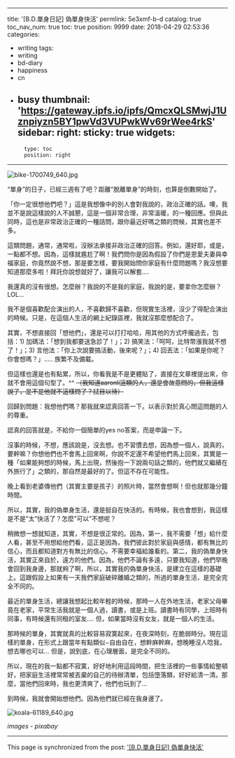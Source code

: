 
---
title: '[B.D.單身日記] 偽單身快活'
permlink: 5e3xmf-b-d
catalog: true
toc_nav_num: true
toc: true
position: 9999
date: 2018-04-29 02:53:36
categories:
- writing
tags:
- writing
- bd-diary
- happiness
- cn
- busy
thumbnail: 'https://gateway.ipfs.io/ipfs/QmcxQLSMwjJ1Uznpiyzn5BY1pwVd3VUPwkWv69rWee4rkS'
sidebar:
    right:
        sticky: true
widgets:
    -
        type: toc
        position: right
---


![bike-1700749_640.jpg](https://gateway.ipfs.io/ipfs/QmcxQLSMwjJ1Uznpiyzn5BY1pwVd3VUPwkWv69rWee4rkS)

“單身”的日子，已經三週有了吧？距離“脫離單身”的時刻，也算是倒數開始了。

「你一定很想他們吧？」這是我想像中的別人會對我說的，政治正確的話。噢，我並不是說這樣說的人不誠懇，這是一個非常合理，非常溫暖，的一種回應。但與此同時，這也是非常政治正確的一種詰問，跟你最近好嗎之類的問候，其實也差不多。

這類問題，通常，通常啦，沒辦法承接非政治正確的回答。例如，還好耶，或是，一點都不想。因為，這樣就尷尬了啊！我們問你是因為假設了你們是恩愛夫妻與幸福家庭，你竟然說不想，那是要怎樣，要我開始問你家庭有什麼問題嗎？我沒想要知道那麼多啦！拜託你說想就好了，讓我可以解套....

我還真的沒有很想。怎麼辦？我說的不是我的家庭，我說的是，要拿你怎麼辦？LOL...

我不是個喜歡配合演出的人，不喜歡歸不喜歡，但現實生活裡，沒少了得配合演出的時候。只是，在這個人生活的網上紀錄區裡，我就沒那麼想配合了。

其實，不想直接回「想他們」，還是可以打打哈哈，用其他的方式呼攏過去，包括：1) 加碼法：「想到我都要送急診了！」；2) 搞笑法：「呵呵，比特幣漲我就不想了！」；3) 言他法：「你上次說要搞活動，後來呢？」；4) 回丟法：「如果是你呢？你會想嗎？」..... 族繁不及備載。

但這樣也還是也有點累，所以，你看我是不是更體貼了，直接在文章裡提出來，你就不會用這個句型了。^^ <del>（我知道aaronli這類的人，還是會故意問的，但我這樣說了，是不是他就不這樣問了？拭目以待）</del>

回歸到問題：我想他們嗎？那我就來認真回答一下。以表示對於真心問這問題的人的尊重。

認真的回答就是，不給你一個簡單的yes no答案，而是申論一下。

沒事的時候，不想，應該說是，沒去想。也不習慣去想，因為想一個人，說真的，要幹嘛？你想他們也不會馬上回來啊，你說不定還不希望他們馬上回來，其實是一種「如果能夠想的時候，馬上出現，然後抱一下說兩句話之類的，他們就又繼續在外旅行了」之類的，那自然是最好的了。但這不存在可能性。

晚上看到老婆傳他們（其實主要是孩子）的照片時，當然會想啊！但也就那幾分鐘時間。

所以，其實，我的偽單身生活，還是挺自在快活的。有時候，我也會想到，我這樣是不是”太”快活了？怎麼”可以”不想呢？

稍微想一想就知道，其實，不想是很正常的。因為，第一，我不需要「想」給什麼人看，甚至不用想給他們看，這正是因為，我們彼此對於家庭與感情，都有無比的信心，而且都知道對方有無比的信心。不需要幸福給誰看的。第二，我的偽單身快活，其實正來自於，遠方的他們。因為，他們不論有多遠，只要我知道，他們早晚會回到我身邊，那就夠了啊，所以，其實我的偽單身快活，是建立在這樣的基礎上。這跟假設上如果有一天我們家庭破碎離婚之類的，所過的單身生活，是完全完全不同的。

最近的單身生活，總讓我想起比較年輕的時候，那時一人在外地生活，老家父母畢竟在老家，平常生活我就是一個人過，讀書，或是上班。讀書時有同學，上班時有同事，有時候還有同租的室友.... 但，如果當時沒有女友，就是一個人的生活。

那時候的單身，其實就真的比較容易寂寞起來，在夜深時刻，在脆弱時分。現在這樣的單身，在形式上跟當年有點類似−自由自在，想幹麻幹麻，想晚睡沒人唸我，想去哪也可以... 但是，說到底，在心理層面，是完全不同的。

所以，現在的我一點都不寂寞，好好地利用這段時間，把生活裡的一些事情給整頓好，把家庭生活裡常常被丟棄的自己的待辦清單，包括墮落類，好好給清一清。那麼，當他們回來時，我也更清爽了，他們也玩到了...

到時候，我就會開始想他們。因為他們就已經在我身邊了。

![koala-61189_640.jpg](https://gateway.ipfs.io/ipfs/QmTSFe6Teqq1rGUT6WrkLqPt4a7Du5o1jK75H6Xfyxs1fj)


*images - pixabay*

- - -

This page is synchronized from the post: ['[B.D.單身日記] 偽單身快活'](https://steemit.com/@deanliu/5e3xmf-b-d)

